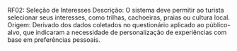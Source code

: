 RF02: Seleção de Interesses
 Descrição: O sistema deve permitir ao turista selecionar seus interesses, como trilhas, cachoeiras, praias ou cultura local.
 Origem: Derivado dos dados coletados no questionário aplicado ao público-alvo, que indicaram a necessidade de personalização de experiências com base em preferências pessoais.
